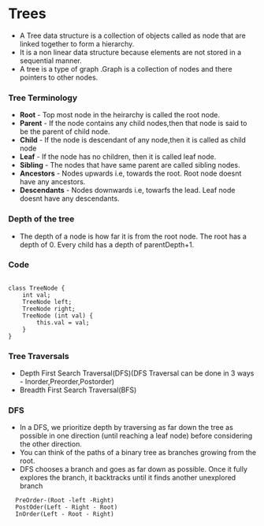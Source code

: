 # Trees 

- A Tree data structure is a collection of objects called as node that are linked together to form a hierarchy.
- It is a non linear data structure because elements are not stored in a sequential manner.
- A tree is a type of graph .Graph is a collection of nodes and there pointers to other nodes.

### Tree Terminology

  - **Root** - Top most node in the heirarchy is called the root node.
  - **Parent** - If the node contains any child nodes,then that node is said to be the parent of child node.
  - **Child** - If the node is descendant of any node,then it is called as child node
  - **Leaf** - If the node has no children, then it is called leaf node.
  - **Sibling** - The nodes that have same parent are called sibling nodes.
  - **Ancestors** - Nodes upwards i.e, towards the root. Root node doesnt have any ancestors.
  - **Descendants** - Nodes downwards i.e, towarfs the lead. Leaf node doesnt have any descendants.

### Depth of the tree

 - The depth of a node is how far it is from the root node. The root has a depth of 0. Every child has a depth of parentDepth+1.


### Code

```

class TreeNode {
    int val;
    TreeNode left;
    TreeNode right;
    TreeNode (int val) {
        this.val = val;
    }
}

```

### Tree Traversals

- Depth First Search Traversal(DFS)(DFS Traversal can be done in 3 ways - Inorder,Preorder,Postorder)
- Breadth First Search Traversal(BFS)

### DFS

- In a DFS, we prioritize depth by traversing as far down the tree as possible in one direction (until reaching a leaf node)
  before considering the other direction.
- You can think of the paths of a binary tree as branches growing from the root.
-  DFS chooses a branch and goes as far down as possible. Once it fully explores the branch, it backtracks until it finds another unexplored branch

```
  PreOrder-(Root -left -Right)
  PostOder(Left - Right - Root)
  InOrder(Left - Root - Right)
```
